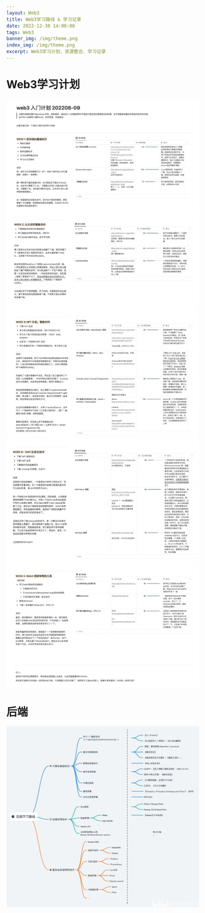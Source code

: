 ```yaml
---
layout: Web3
title: Web3学习路线 & 学习记录
date: 2022-12-30 14:00:00
tags: Web3
banner_img: /img/theme.png
index_img: /img/theme.png
excerpt: Web3学习计划、资源整合、学习记录
---
```



# Web3学习计划

![](/img/web3-week1.jpg)
![](/img/web3-week2.jpg)
![](/img/web3-week3.jpg)
![](/img/web3-week4.jpg)
![](/img/web3-week5.jpg)

# 后端

![](/img/backend.jpg)

